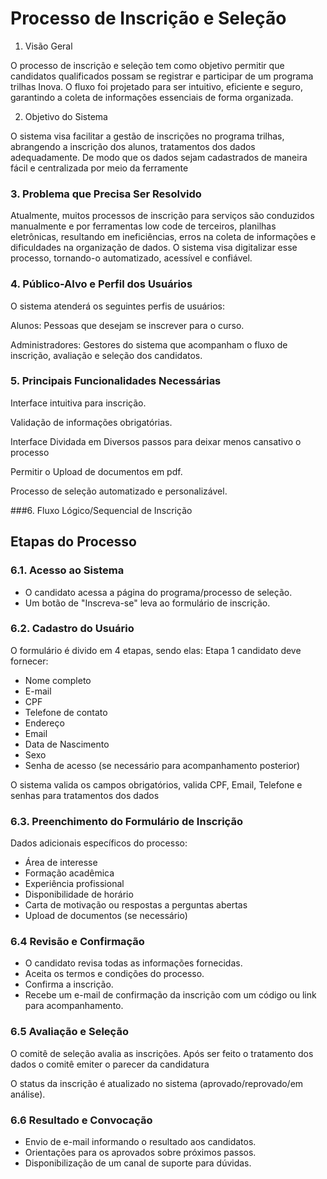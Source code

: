 # Processo de Inscrição e Seleção

1. Visão Geral

O processo de inscrição e seleção tem como objetivo permitir que candidatos qualificados possam se registrar e participar de um programa trilhas Inova. O fluxo foi projetado para ser intuitivo, eficiente e seguro, garantindo a coleta de informações essenciais de forma organizada.

2. Objetivo do Sistema

O sistema visa facilitar a gestão de inscrições no programa trilhas, abrangendo a inscrição dos alunos, tratamentos dos dados adequadamente. De modo que os dados sejam cadastrados de maneira fácil e centralizada por meio da ferramente 

### 3. Problema que Precisa Ser Resolvido

Atualmente, muitos processos de inscrição para serviços  são conduzidos manualmente e por ferramentas low code de terceiros, planilhas eletrônicas, resultando em ineficiências, erros na coleta de informações e dificuldades na organização de dados. O sistema visa digitalizar esse processo, tornando-o automatizado, acessível e confiável.

### 4. Público-Alvo e Perfil dos Usuários

O sistema atenderá os seguintes perfis de usuários:

Alunos: Pessoas que desejam se inscrever para o curso.


Administradores: Gestores do sistema que acompanham o fluxo de inscrição, avaliação e seleção dos candidatos.

### 5. Principais Funcionalidades Necessárias

Interface intuitiva para inscrição.

Validação de informações obrigatórias.

Interface Dividada em Diversos passos para deixar menos cansativo o processo

Permitir  o Upload de documentos  em pdf.


Processo de seleção automatizado e personalizável.

###6. Fluxo Lógico/Sequencial de Inscrição
## Etapas do Processo

### 6.1. Acesso ao Sistema
- O candidato acessa a página do programa/processo de seleção.
- Um botão de "Inscreva-se" leva ao formulário de inscrição.

### 6.2. Cadastro do Usuário
O formulário é divido em 4 etapas, sendo elas:
Etapa 1 candidato deve fornecer:
- Nome completo
- E-mail
- CPF
- Telefone de contato
- Endereço
- Email
- Data de Nascimento
- Sexo
- Senha de acesso (se necessário para acompanhamento posterior)

O sistema valida os campos obrigatórios, valida CPF, Email, Telefone e senhas para tratamentos dos dados

### 6.3. Preenchimento do Formulário de Inscrição
Dados adicionais específicos do processo:
- Área de interesse
- Formação acadêmica
- Experiência profissional
- Disponibilidade de horário
- Carta de motivação ou respostas a perguntas abertas
- Upload de documentos (se necessário)

### 6.4 Revisão e Confirmação
- O candidato revisa todas as informações fornecidas.
- Aceita os termos e condições do processo.
- Confirma a inscrição.
- Recebe um e-mail de confirmação da inscrição com um código ou link para acompanhamento.

### 6.5 Avaliação e Seleção
O comitê de seleção avalia as inscrições.
Após ser feito o tratamento dos dados o comitê emiter o parecer da candidatura

O status da inscrição é atualizado no sistema (aprovado/reprovado/em análise).

### 6.6 Resultado e Convocação
- Envio de e-mail informando o resultado aos candidatos.
- Orientações para os aprovados sobre próximos passos.
- Disponibilização de um canal de suporte para dúvidas.



